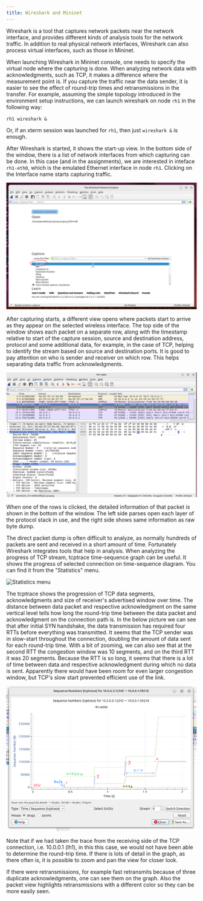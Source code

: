 ```yaml
---
title: Wireshark and Mininet
---
```


Wireshark is a tool that captures network packets near the network interface,
and provides different kinds of analysis tools for the network traffic. In
addition to real physical network interfaces, Wireshark can also process virtual
interfaces, such as those in Mininet.

When launching Wireshark in Mininet console, one needs to specify the virtual
node where the capturing is done. When analyzing network data with
acknowledgments, such as TCP, it makes a difference where the measurement point
is. If you capture the traffic near the data sender, it is easier to see the
effect of round-trip times and retransmissions in the transfer. For example,
assuming the simple topology introduced in the environment setup instructions,
we can launch wireshark on node `rh1` in the following way:

    rh1 wireshark &

Or, if an xterm session was launched for `rh1`, then just `wireshark &` is enough.

After Wireshark is started, it shows the start-up view. In the bottom side of
the window, there is a list of network interfaces from which capturing can be
done. In this case (and in the assignments), we are interested in inteface
`rh1-eth0`, which is the emulated Ethernet interface in node `rh1`. Clicking on
the Interface name starts capturing traffic.

![Wireshark startup view](/images/wireshark-start.png "Wireshark startup view")

After capturing starts, a different view opens where packets start to arrive as
they appear on the selected wireless interface. The top side of the window shows
each packet on a separate row, along with the timestamp relative to start of the
capture session, source and destination address, protocol and some additional
data, for example, in the case of TCP, helping to identify the stream based on
source and destination ports. It is good to pay attention on who is sender and
receiver on which row. This helps separating data traffic from acknowledgments.

![Wireshark packet view](/images/wireshark-packets.png "Wireshark packet view")

When one of the rows is clicked, the detailed information of that packet is
shown in the bottom of the window. The left side parses open each layer of the
protocol stack in use, and the right side shows same information as raw byte
dump.

The direct packet dump is often difficult to analyze, as normally hundreds of
packets are sent and received in a short amount of time. Fortunately Wireshark
integrates tools that help in analysis. When analyzing the progress of TCP
stream, tcptrace time-sequence graph can be useful. It shows the progress of
selected connection on time-sequence diagram. You can find it from the
"Statistics" menu.

![Statistics menu](/wireshark-stats-tcp.png "Statistics menu")

The tcptrace shows the progression of TCP data segments, acknowledgments and
size of receiver's advertised window over time. The distance between data packet
and respective acknowledgment on the same vertical level tells how long the
round-trip time between the data packet and acknowledgment on the connection
path is. In the below picture we can see that after initial SYN handshake, the
data transmission has required four RTTs before everything was transmitted. It
seems that the TCP sender was in slow-start throughout the connection, doubling
the amount of data sent for each round-trip time. With a bit of zooming, we can
also see that at the second RTT the congestion window was 10 segments, and on
the third RTT it was 20 segments. Because the RTT is so long, it seems that
there is a lot of time between data and respective acknowledgment during which
no data is sent. Apparently there would have been room for even larger
congestion window, but TCP's slow start prevented efficient use of the link.

![tcptrace](/images/wireshark-tcptrace.png "tcptrace")

Note that if we had taken the trace from the receiving side of the TCP
connection, i.e. 10.0.0.1 (lh1), in this this case, we would not have been able
to determine the round-trip time. If there is lots of detail in the graph, as
there often is, it is possible to zoom and pan the view for closer look.

If there were retransmissions, for example fast retransmits because of three
duplicate acknowledgments, one can see them on the graph. Also the packet view
highlights retransmissions with a different color so they can be more easily
seen.
